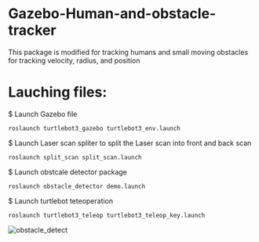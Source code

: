# Gazebo-Human-and-obstacle-tracker
This package is modified for tracking humans and small moving obstacles for tracking velocity, radius, and position

# Lauching files:

$ Launch Gazebo file
```
roslaunch turtlebot3_gazebo turtlebot3_env.launch 
```

$ Launch Laser scan spliter to split the Laser scan into front and back scan
```
roslaunch split_scan split_scan.launch 
```

$ Launch obstcale detector package
```
roslaunch obstacle_detector demo.launch
```

$ Launch turtlebot teteoperation
```
roslaunch turtlebot3_teleop turtlebot3_teleop_key.launch 
```

![obstacle_detect](https://user-images.githubusercontent.com/49041896/101849358-89672880-3b25-11eb-8dc6-33262c6d647f.gif)


